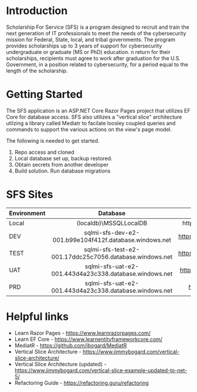 # Introduction 

Scholarship For Service (SFS) is a program designed to recruit and train the next generation of IT professionals to meet the needs of the cybersecurity mission for Federal, 
State, local, and tribal governments. The program provides scholarships up to 3 years of support for cybersecurity undergraduate or graduate (MS or PhD) education. 
n return for their scholarships, recipients must agree to work after graduation for the U.S. Government, in a position related to cybersecurity, for a period equal to the length of the scholarship.

# Getting Started
The SFS application is an ASP.NET Core Razor Pages project that utilizes EF Core for database access. SFS also utilizes a "vertical slice" architecture utilzing a library
called Mediatr to facilate loosley coupled queries and commands to support the various actions on the view's page model. 

The following is needed to get started.
1.	Repo access and cloned
2.	Local database set up, backup restored.
3.	Obtain secrets from another developer
4.	Build solution. Run database migrations


# SFS Sites

| Environment  | Database | Url |
| :---------------- | :------: | ----: |
| Local  | (localdb)\MSSQLLocalDB   | https://localhost:5001 |
| DEV    | sqlmi-sfs-dev-e2-001.b99e104f412f.database.windows.net   | https://sfsdev.opm.gov/ |
| TEST   | sqlmi-sfs-test-e2-001.17ddc25c7056.database.windows.net   | https://sfstest.opm.gov/ |
| UAT    | sqlmi-sfs-uat-e2-001.443d4a23c338.database.windows.net   | https://sfsuat.opm.gov/ |
| PRD    | sqlmi-sfs-uat-e2-001.443d4a23c338.database.windows.net   | https://sfs.opm.gov/ |



# Helpful links

- Learn Razor Pages - https://www.learnrazorpages.com/
- Learn EF Core - https://www.learnentityframeworkcore.com/
- MediatR - https://github.com/jbogard/MediatR
- Vertical Slice Architecture - https://www.jimmybogard.com/vertical-slice-architecture/
- Vertical Slice Architecture (updated) - https://www.jimmybogard.com/vertical-slice-example-updated-to-net-5/
- Refactoring Guide - https://refactoring.guru/refactoring
